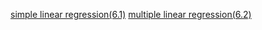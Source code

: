 [simple linear regression(6.1)](https://github.com/GokhanGKHN/Machine_Learnin_Sample/blob/main/Basit_Dogrusal_Regresyon_Deneyim_Maas_Sample.ipynb)
[multiple linear regression(6.2)](https://github.com/GokhanGKHN/Machine_Learnin_Sample/blob/main/6-R2-Çoklu_Doğrusal_Regresyon_Ev_Fiyatları.ipynb)
